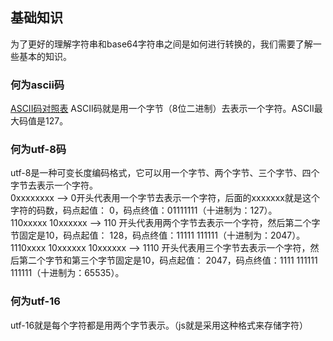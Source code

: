 ## 基础知识
为了更好的理解字符串和base64字符串之间是如何进行转换的，我们需要了解一些基本的知识。   
### 何为ascii码
[ASCII码对照表](https://tool.oschina.net/commons?type=4)
ASCII码就是用一个字节（8位二进制）去表示一个字符。ASCII最大码值是127。
### 何为utf-8码
utf-8是一种可变长度编码格式，它可以用一个字节、两个字节、三个字节、四个字节去表示一个字符。   
0xxxxxxxx --> 0开头代表用一个字节去表示一个字符，后面的xxxxxxx就是这个字符的码数，码点起值： 0，码点终值：01111111（十进制为：127）。   
110xxxxx 10xxxxxx --> 110 开头代表用两个字节去表示一个字符，然后第二个字节固定是10，码点起值： 128，码点终值：11111 111111（十进制为：2047）。   
1110xxxx 10xxxxxx 10xxxxxx --> 1110 开头代表用三个字节去表示一个字符，然后第二个字节和第三个字节固定是10，码点起值： 2047，码点终值：1111 111111 111111（十进制为：65535）。 
### 何为utf-16
utf-16就是每个字符都是用两个字节表示。（js就是采用这种格式来存储字符）
